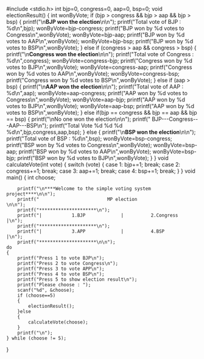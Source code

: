 #include <stdio.h>
int bjp=0, congress=0, aap=0, bsp=0;
void electionResult()
{
    int wonByVote;
    if (bjp > congress && bjp > aap && bjp > bsp)
    {
        printf("\n**BJP won the election**\n\n");
        printf("Total vote of BJP : %d\n",bjp);
        wonByVote=bjp-congress;
        printf("BJP won by %d votes to Congress\n",wonByVote);
        wonByVote=bjp-aap;
        printf("BJP won by %d votes to AAP\n",wonByVote);
        wonByVote=bjp-bsp;
        printf("BJP won by %d votes to BSP\n",wonByVote);
    }
    else if (congress > aap && congress > bsp)
    {
        printf("\n**Congress won the election**\n\n");
        printf("Total vote of Congress : %d\n",congress);
        wonByVote=congress-bjp;
        printf("Congress won by %d votes to BJP\n",wonByVote);
        wonByVote=congress-aap;
        printf("Congress won by %d votes to AAP\n",wonByVote);
        wonByVote=congress-bsp;
        printf("Congress won by %d votes to BSP\n",wonByVote);
    }
    else if (aap > bsp)
    {
        printf("\n**AAP won the election**\n\n");
        printf("Total vote of AAP : %d\n",aap);
        wonByVote=aap-congress;
        printf("AAP won by %d votes to Congress\n",wonByVote);
        wonByVote=aap-bjp;
        printf("AAP won by %d votes to BJP\n",wonByVote);
        wonByVote=aap-bsp;
        printf("AAP won by %d votes to BSP\n",wonByVote);
    }
    else if(bjp == congress && bjp == aap && bjp == bsp)
    {
        printf("\nNo one won the election\n\n");
        printf("            BJP---Congress---AAP---BSP\n");
        printf("Total Vote   %d       %d        %d     %d\n",bjp,congress,aap,bsp);
    }
    else
    {
        printf("\n**BSP won the election**\n\n");
        printf("Total vote of BSP : %d\n",bsp);
        wonByVote=bsp-congress;
        printf("BSP won by %d votes to Congress\n",wonByVote);
        wonByVote=bsp-aap;
        printf("BSP won by %d votes to AAP\n",wonByVote);
        wonByVote=bsp-bjp;
        printf("BSP won by %d votes to BJP\n",wonByVote);
    }
}
void calculateVote(int vote)
{
    switch (vote)
    {
    case 1:
        bjp+=1;
        break;
    case 2:
        congress+=1;
        break;
    case 3:
        aap+=1;
        break;
    case 4:
        bsp+=1;
        break;
    }
}
void main()
{
    int choose;


        printf("\n****Welcome to the simple voting system project****\n\n");
        printf("                         MP election                        \n\n");
        printf("*********************\n");
        printf("|           1.BJP             |          2.Congress         |\n");
        printf("*********************\n");
        printf("|           3.APP             |          4.BSP              |\n");
        printf("*********************\n\n");
    do
    {    
        printf("Press 1 to vote BJP\n");
        printf("Press 2 to vote Congress\n");
        printf("Press 3 to vote APP\n");
        printf("Press 4 to vote BSP\n");
        printf("Press 5 to show election result\n");
        printf("Please choose : ");
        scanf("%d", &choose);
        if (choose==5)
        {
            electionResult();
        }else
        {
            calculateVote(choose);            
        } 
        printf("\n");
    } while (choose != 5);
}
